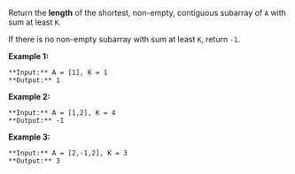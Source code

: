 Return the **length** of the shortest, non-empty, contiguous subarray of `A` with sum at least `K`.

If there is no non-empty subarray with sum at least `K`, return `-1`.

**Example 1:**

```
**Input:** A = [1], K = 1
**Output:** 1

```

**Example 2:**

```
**Input:** A = [1,2], K = 4
**Output:** -1

```

**Example 3:**

```
**Input:** A = [2,-1,2], K = 3
**Output:** 3
```